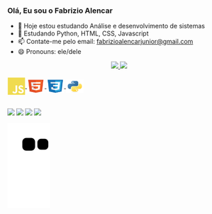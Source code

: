 ### Olá, Eu sou o Fabrizio Alencar

- 🔭 Hoje estou estudando Análise e desenvolvimento de sistemas
- 🌱 Estudando Python, HTML, CSS, Javascript
- 📫 Contate-me pelo email: fabrizioalencarjunior@gmail.com
- 😄 Pronouns: ele/dele

<div align="center">
  <a href="https://github.com/fabrizioalencardev">
  <img witdh="180em" src="https://github-readme-stats.vercel.app/api?username=fabrizioalencardev&show_icons=true&theme=dracula&include_all_commits=true&count_private=true"/>
  <img witdh="45%" src="https://github-readme-stats.vercel.app/api/top-langs/?username=fabrizioalencardev&layout=compact&langs_count=7&theme=dracula"/>
</div>

<div style="display: inline_block"><br>
  <img align="center" alt="Fabrizio-Js" height="40" width="40" src="https://raw.githubusercontent.com/devicons/devicon/master/icons/javascript/javascript-plain.svg">
  <img align="center" alt="Fabrizio-HTML" height="30" width="40" src="https://raw.githubusercontent.com/devicons/devicon/master/icons/html5/html5-original.svg">
  <img align="center" alt="Fabrizio-CSS" height="30" width="40" src="https://raw.githubusercontent.com/devicons/devicon/master/icons/css3/css3-original.svg">
  <img align="center" alt="Fabrizio-Python" height="30" width="40" src="https://raw.githubusercontent.com/devicons/devicon/master/icons/python/python-original.svg">
</div>

##

<div> 
  <a href="https://instagram.com/fabrizioalencar" target="_blank"><img src="https://img.shields.io/badge/-Instagram-%23E4405F?style=for-the-badge&logo=instagram&logoColor=white" target="_blank"></a>
 <a href="https://discord.gg/MwX5QxeR" target="_blank"><img src="https://img.shields.io/badge/Discord-7289DA?style=for-the-badge&logo=discord&logoColor=white" target="_blank"></a> 
  <a href = "mailto:fabrizioalencarjunior@gmail.com"><img src="https://img.shields.io/badge/-Gmail-%23333?style=for-the-badge&logo=gmail&logoColor=white" target="_blank"></a>
  <a href="https://www.linkedin.com/in/fabrizio-alencar-0aa916145/" target="_blank"><img src="https://img.shields.io/badge/-LinkedIn-%230077B5?style=for-the-badge&logo=linkedin&logoColor=white" target="_blank"></a> 
  
  
  ![Snake animation](https://github.com/fabrizioalencardev/fabrizioalencardev/blob/output/github-contribution-grid-snake.svg)
  
</div>
